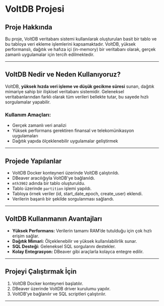 

# VoltDB Projesi

## Proje Hakkında
Bu proje, VoltDB veritabanı sistemi kullanılarak oluşturulan basit bir tablo ve bu tabloya veri ekleme işlemlerini kapsamaktadır. VoltDB, yüksek performanslı, dağıtık ve hafıza içi (in-memory) bir veritabanı olarak, gerçek zamanlı uygulamalar için tercih edilmektedir.

---

## VoltDB Nedir ve Neden Kullanıyoruz?

VoltDB, **yüksek hızda veri işleme ve düşük gecikme süresi** sunan, dağıtık mimariye sahip bir ilişkisel veritabanı sistemidir. Geleneksel veritabanlarından farklı olarak tüm verileri bellekte tutar, bu sayede hızlı sorgulamalar yapabilir.

### Kullanım Amaçları:
- Gerçek zamanlı veri analizi
- Yüksek performans gerektiren finansal ve telekomünikasyon uygulamaları
- Dağıtık yapıda ölçeklenebilir uygulamalar geliştirmek

---

## Projede Yapılanlar

- VoltDB Docker konteyneri üzerinde VoltDB çalıştırıldı.
- DBeaver aracılığıyla VoltDB'ye bağlanıldı.
- `mth3902` adında bir tablo oluşturuldu.
- Tablo üzerinde `partition` işlemi yapıldı.
- Tabloya örnek veriler (id, start_date_epoch, create_user) eklendi.
- Verilerin başarılı bir şekilde sorgulanması sağlandı.

---

## VoltDB Kullanmanın Avantajları

- **Yüksek Performans:** Verilerin tamamı RAM’de tutulduğu için çok hızlı erişim sağlar.
- **Dağıtık Mimari:** Ölçeklenebilir ve yüksek kullanılabilirlik sunar.
- **SQL Desteği:** Geleneksel SQL sorgularını destekler.
- **Kolay Entegrasyon:** DBeaver gibi araçlarla kolayca entegre edilir.

---

## Projeyi Çalıştırmak İçin

1. VoltDB Docker konteyneri başlatılır.
2. DBeaver üzerinde VoltDB driver kurulumu yapılır.
3. VoltDB’ye bağlanılır ve SQL scriptleri çalıştırılır.

---

